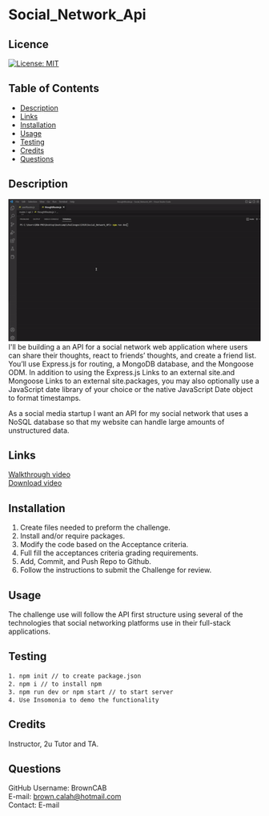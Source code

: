 # Social_Network_Api

## Licence

[![License: MIT](https://img.shields.io/badge/License-MIT-yellow.svg)](https://opensource.org/licenses/MIT)

## Table of Contents

- [Description](#Description)
- [Links](#Links) 
- [Installation](#Installation)
- [Usage](#Usage)
- [Testing](#Testing)
- [Credits](#Credits)
- [Questions](#Questions)

## Description
<img src="assets/Social_Network_API.gif">
<br>
I'll be building a an API for a social network web application where users can share their thoughts, react to friends’ thoughts, and create a friend list. You’ll use Express.js for routing, a MongoDB database, and the Mongoose ODM. In addition to using the Express.js Links to an external site.and Mongoose Links to an external site.packages, you may also optionally use a JavaScript date library of your choice or the native JavaScript Date object to format timestamps.

As a social media startup I want an API for my social network that uses a NoSQL database so that my website can handle large amounts of unstructured data.

## Links

  <a href="https://user-images.githubusercontent.com/110314270/209290595-b16a2dc4-92e6-4154-9711-cb0253877ac2.mp4">Walkthrough video</a>
  <br>
  <a href="https://drive.google.com/file/d/1xsdwpwDXIZBiundiGNXYo5ww3hACP2sQ/view?usp=share_link">Download video</a>

## Installation

1. Create files needed to preform the challenge.
2. Install and/or require packages.
3. Modify the code based on the Acceptance criteria.
4. Full fill the acceptances criteria grading requirements.
5. Add, Commit, and Push Repo to Github.
6. Follow the instructions to submit the Challenge for review.

## Usage

The challenge use will follow the API first structure using several of the technologies that social networking platforms use in their full-stack applications. 

## Testing
```
1. npm init // to create package.json
2. npm i // to install npm
3. npm run dev or npm start // to start server
4. Use Insomonia to demo the functionality
```
## Credits 
Instructor, 2u Tutor and TA.


## Questions

GitHub Username: BrownCAB
<br>E-mail: brown.calah@hotmail.com 
<br>Contact: E-mail
